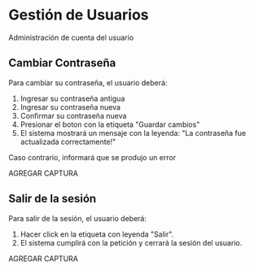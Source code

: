 # Gestión de Usuarios

Administración de cuenta del usuario

## Cambiar Contraseña

Para cambiar su contraseña, el usuario  deberá:

 1. Ingresar su contraseña antigua
 2. Ingresar su contraseña nueva
 3. Confirmar su contraseña nueva
 4. Presionar el boton con la etiqueta "Guardar cambios"
 5. El sistema mostrará un mensaje con la leyenda: "La contraseña fue actualizada correctamente!"

 Caso contrario, informará que se produjo un error

 AGREGAR CAPTURA

## Salir de la sesión
Para salir de la sesión, el usuario deberá:

 1. Hacer click en la etiqueta con leyenda "Salir".
 2. El sistema cumplirá con la petición y cerrará la sesión del usuario.

 AGREGAR CAPTURA
